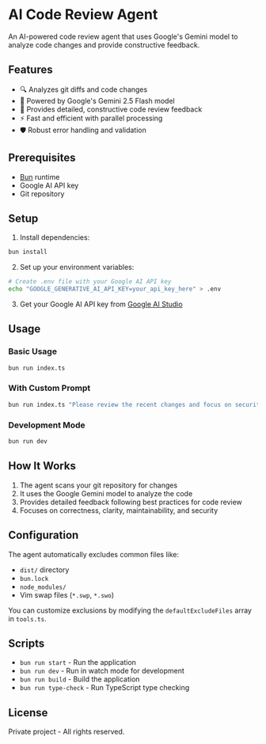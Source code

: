 # AI Code Review Agent

An AI-powered code review agent that uses Google's Gemini model to analyze code changes and provide constructive feedback.

## Features

- 🔍 Analyzes git diffs and code changes
- 🤖 Powered by Google's Gemini 2.5 Flash model
- 📝 Provides detailed, constructive code review feedback
- ⚡ Fast and efficient with parallel processing
- 🛡️ Robust error handling and validation

## Prerequisites

- [Bun](https://bun.com) runtime
- Google AI API key
- Git repository

## Setup

1. Install dependencies:
```bash
bun install
```

2. Set up your environment variables:
```bash
# Create .env file with your Google AI API key
echo "GOOGLE_GENERATIVE_AI_API_KEY=your_api_key_here" > .env
```

3. Get your Google AI API key from [Google AI Studio](https://makersuite.google.com/app/apikey)

## Usage

### Basic Usage
```bash
bun run index.ts
```

### With Custom Prompt
```bash
bun run index.ts "Please review the recent changes and focus on security issues"
```

### Development Mode
```bash
bun run dev
```

## How It Works

1. The agent scans your git repository for changes
2. It uses the Google Gemini model to analyze the code
3. Provides detailed feedback following best practices for code review
4. Focuses on correctness, clarity, maintainability, and security

## Configuration

The agent automatically excludes common files like:
- `dist/` directory
- `bun.lock`
- `node_modules/`
- Vim swap files (`*.swp`, `*.swo`)

You can customize exclusions by modifying the `defaultExcludeFiles` array in `tools.ts`.

## Scripts

- `bun run start` - Run the application
- `bun run dev` - Run in watch mode for development
- `bun run build` - Build the application
- `bun run type-check` - Run TypeScript type checking

## License

Private project - All rights reserved.
